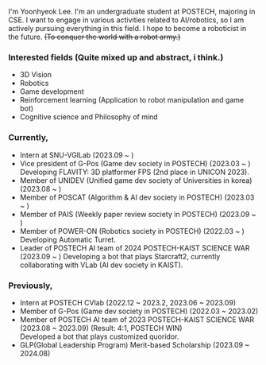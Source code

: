 
I'm Yoonhyeok Lee. I'm an undergraduate student at POSTECH, majoring in CSE. 
I want to engage in various activities related to AI/robotics, so I am actively pursuing everything in this field.
I hope to become a roboticist in the future. ~~(To conquer the world with a robot army.)~~

### Interested fields (Quite mixed up and abstract, i think.)
- 3D Vision
- Robotics
- Game development
- Reinforcement learning (Application to robot manipulation and game bot)
- Cognitive science and Philosophy of mind

### Currently,
- Intern at SNU-VGILab (2023.09 ~ )
- Vice president of G-Pos (Game dev society in POSTECH) (2023.03 ~ )    
  Developing FLAVITY: 3D platformer FPS (2nd place in UNICON 2023).
- Member of UNIDEV (Unified game dev society of Universities in korea) (2023.08 ~ )
- Member of POSCAT (Algorithm & AI dev society in POSTECH) (2023.03 ~ )
- Member of PAIS (Weekly paper review society in POSTECH) (2023.09 ~ )
- Member of POWER-ON (Robotics society in POSTECH) (2022.03 ~ )   
  Developing Automatic Turret.
- Leader of POSTECH AI team of 2024 POSTECH-KAIST SCIENCE WAR (2023.09 ~ )
  Developing a bot that plays Starcraft2, currently collaborating with VLab (AI dev society in KAIST).
  
### Previously,
- Intern at POSTECH CVlab (2022.12 ~ 2023.2, 2023.06 ~ 2023.09)
- Member of G-Pos (Game dev society in POSTECH) (2022.03 ~ 2023.02)
- Member of POSTECH AI team of 2023 POSTECH-KAIST SCIENCE WAR (2023.08 ~ 2023.09) (Result: 4:1, POSTECH WIN)  
  Developed a bot that plays customized quoridor. 
- GLP(Global Leadership Program) Merit-based Scholarship (2023.09 ~ 2024.08)
<!--
**a-nodi/a-nodi** is a ✨ _special_ ✨ repository because its `README.md` (this file) appears on your GitHub profile.

Here are some ideas to get you started:

- 🔭 I’m currently working on ...
- 🌱 I’m currently learning ...
- 👯 I’m looking to collaborate on ...
- 🤔 I’m looking for help with ...
- 💬 Ask me about ...
- 📫 How to reach me: ...
- 😄 Pronouns: ...
- ⚡ Fun fact: ...
-->

